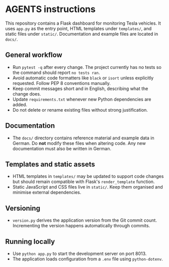 # AGENTS instructions

This repository contains a Flask dashboard for monitoring Tesla vehicles. It uses
`app.py` as the entry point, HTML templates under `templates/`, and static files
under `static/`.  Documentation and example files are located in `docs/`.

## General workflow

- Run `pytest -q` after every change. The project currently has no tests so the
  command should report `no tests ran`.
- Avoid automatic code formatters like `black` or `isort` unless explicitly
  requested. Follow PEP 8 conventions manually.
- Keep commit messages short and in English, describing what the change does.
- Update `requirements.txt` whenever new Python dependencies are added.
- Do not delete or rename existing files without strong justification.

## Documentation

- The `docs/` directory contains reference material and example data in German.
  Do **not** modify these files when altering code. Any new documentation must
  also be written in German.

## Templates and static assets

- HTML templates in `templates/` may be updated to support code changes but
  should remain compatible with Flask's `render_template` function.
- Static JavaScript and CSS files live in `static/`. Keep them organised and
  minimise external dependencies.

## Versioning

- `version.py` derives the application version from the Git commit count.
  Incrementing the version happens automatically through commits.

## Running locally

- Use `python app.py` to start the development server on port 8013.
- The application loads configuration from a `.env` file using `python-dotenv`.


